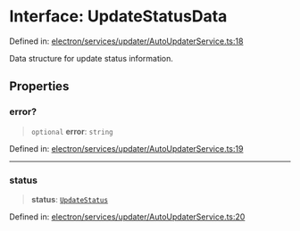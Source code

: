 # Interface: UpdateStatusData

Defined in: [electron/services/updater/AutoUpdaterService.ts:18](https://github.com/Nick2bad4u/Uptime-Watcher/blob/3cce0c3b352c8390536ca3c7399ece50a05faf18/electron/services/updater/AutoUpdaterService.ts#L18)

Data structure for update status information.

## Properties

### error?

> `optional` **error**: `string`

Defined in: [electron/services/updater/AutoUpdaterService.ts:19](https://github.com/Nick2bad4u/Uptime-Watcher/blob/3cce0c3b352c8390536ca3c7399ece50a05faf18/electron/services/updater/AutoUpdaterService.ts#L19)

***

### status

> **status**: [`UpdateStatus`](../type-aliases/UpdateStatus.md)

Defined in: [electron/services/updater/AutoUpdaterService.ts:20](https://github.com/Nick2bad4u/Uptime-Watcher/blob/3cce0c3b352c8390536ca3c7399ece50a05faf18/electron/services/updater/AutoUpdaterService.ts#L20)
